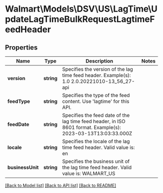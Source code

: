 # Walmart\Models\DSV\US\LagTime\UpdateLagTimeBulkRequestLagtimeFeedHeader

## Properties

Name | Type | Description | Notes
------------ | ------------- | ------------- | -------------
**version** | **string** | Specifies the version of the lag time feed header.  Example(s):  1.0   2.0.20221010-13_56_27-api |
**feedType** | **string** | Specifies the type of the feed content.   Use 'lagtime' for this API. |
**feedDate** | **string** | Specifies the feed date of the lag time feed header, in ISO 8601 format.   Example(s):  2023-03-13T13:03:33.000Z |
**locale** | **string** | Specifies the locale of the lag time feed header.   Valid value is:   en |
**businessUnit** | **string** | Specifies the business unit of the lag time feed header.  Valid value is:  WALMART_US |


[[Back to Model list]](./) [[Back to API list]](../../../../../README.md#supported-apis) [[Back to README]](../../../../../README.md)
